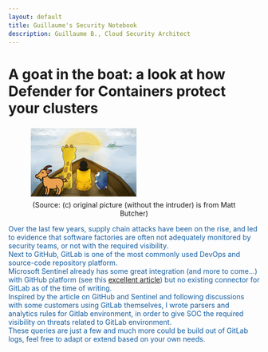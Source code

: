 ```yaml
---
layout: default
title: Guillaume's Security Notebook
description: Guillaume B., Cloud Security Architect
---
```


# A goat in the boat: a look at how Defender for Containers protect your clusters

<figure>
<img src="images/kuby-logo.png" style="align: left; margin: 5px; width: 50%;height: auto;" alt="Defender for Containers" >
<figcaption style="text-align: center; display:block;">(Source: (c) original picture (without the intruder) is from Matt Butcher)</figcaption>
</figure>
  
<p style="color:#145DA0;">Over the last few years, supply chain attacks have been on the rise, and led to evidence that software factories are often not adequately monitored by security teams, or not with the required visibility. <br />
Next to GitHub, GitLab is one of the most commonly used DevOps and source-code repository platform. <br />
Microsoft Sentinel already has some great integration (and more to come...) with GitHub platform (see this <a href="https://techcommunity.microsoft.com/t5/microsoft-sentinel-blog/protecting-your-github-assets-with-azure-sentinel/ba-p/1457721">excellent article</a>) but no existing connector for GitLab as of the time of writing. <br />
Inspired by the article on GitHub and Sentinel and following discussions with some customers using GitLab themselves, I wrote parsers and analytics rules for Gitlab environment, in order to give SOC the required visibility on threats related to GitLab environment.<br />
These queries are just a few and much more could be build out of GitLab logs, feel free to adapt or extend based on your own needs.</p>
